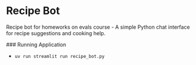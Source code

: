 # Recipe Bot

Recipe bot for homeworks on evals course - A simple Python chat interface for recipe suggestions and cooking help.


### Running Application
- `uv run streamlit run recipe_bot.py`
